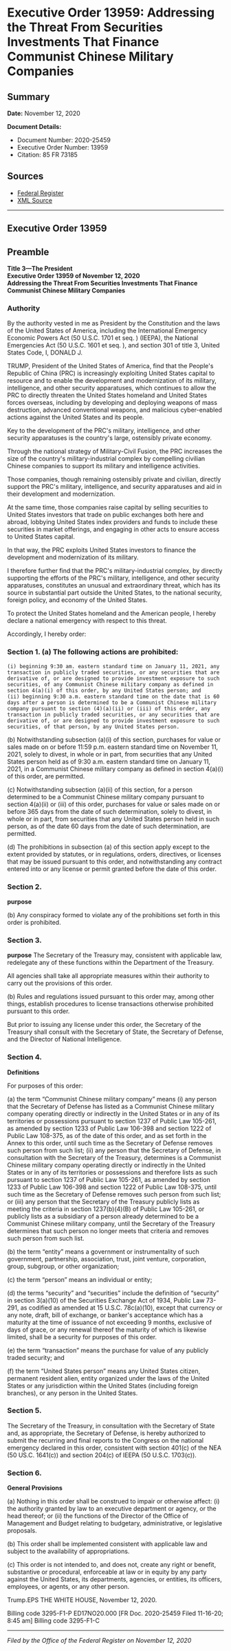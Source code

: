 # Executive Order 13959: Addressing the Threat From Securities Investments That Finance Communist Chinese Military Companies

## Summary

**Date:** November 12, 2020

**Document Details:**
- Document Number: 2020-25459
- Executive Order Number: 13959
- Citation: 85 FR 73185

## Sources
- [Federal Register](https://www.federalregister.gov/documents/2020/11/17/2020-25459/addressing-the-threat-from-securities-investments-that-finance-communist-chinese-military-companies)
- [XML Source](https://www.federalregister.gov/documents/full_text/xml/2020/11/17/2020-25459.xml)

---

## Executive Order 13959

## Preamble

**Title 3—The President**  
**Executive Order 13959 of November 12, 2020**  
**Addressing the Threat From Securities Investments That Finance Communist Chinese Military Companies**

### Authority

By the authority vested in me as President by the Constitution and the laws of the United States of America, including the International Emergency Economic Powers Act (50 U.S.C. 1701 
et seq.
) (IEEPA), the National Emergencies Act (50 U.S.C. 1601 
et seq.
), and section 301 of title 3, United States Code,
I, DONALD J.

TRUMP, President of the United States of America, find that the People's Republic of China (PRC) is increasingly exploiting United States capital to resource and to enable the development and modernization of its military, intelligence, and other security apparatuses, which continues to allow the PRC to directly threaten the United States homeland and United States forces overseas, including by developing and deploying weapons of mass destruction, advanced conventional weapons, and malicious cyber-enabled actions against the United States and its people.

Key to the development of the PRC's military, intelligence, and other security apparatuses is the country's large, ostensibly private economy.

Through the national strategy of Military-Civil Fusion, the PRC increases the size of the country's military-industrial complex by compelling civilian Chinese companies to support its military and intelligence activities.

Those companies, though remaining ostensibly private and civilian, directly support the PRC's military, intelligence, and security apparatuses and aid in their development and modernization.

At the same time, those companies raise capital by selling securities to United States investors that trade on public exchanges both here and abroad, lobbying United States index providers and funds to include these securities in market offerings, and engaging in other acts to ensure access to United States capital.

In that way, the PRC exploits United States investors to finance the development and modernization of its military.

I therefore further find that the PRC's military-industrial complex, by directly supporting the efforts of the PRC's military, intelligence, and other security apparatuses, constitutes an unusual and extraordinary threat, which has its source in substantial part outside the United States, to the national security, foreign policy, and economy of the United States.

To protect the United States homeland and the American people, I hereby declare a national emergency with respect to this threat.

Accordingly, I hereby order:
### Section 1. (a) The following actions are prohibited:

    (i) beginning 9:30 am. eastern standard time on January 11, 2021, any transaction in publicly traded securities, or any securities that are derivative of, or are designed to provide investment exposure to such securities, of any Communist Chinese military company as defined in section 4(a)(i) of this order, by any United States person; and
    (ii) beginning 9:30 a.m. eastern standard time on the date that is 60 days after a person is determined to be a Communist Chinese military company pursuant to section (4)(a)(ii) or (iii) of this order, any transaction in publicly traded securities, or any securities that are derivative of, or are designed to provide investment exposure to such securities, of that person, by any United States person.

(b) Notwithstanding subsection (a)(i) of this section, purchases for value or sales made on or before 11:59 p.m. eastern standard time on November 11, 2021, solely to divest, in whole or in part, from securities that any United States person held as of 9:30 a.m. eastern standard time on January 11, 2021, in a Communist Chinese military company as defined in section 4(a)(i) of this order, are permitted.

(c) Notwithstanding subsection (a)(ii) of this section, for a person determined to be a Communist Chinese military company pursuant to section 4(a)(ii) or (iii) of this order, purchases for value or sales made on or before 365 days from the date of such determination, solely to divest, in whole or in part, from securities that any United States person held in such person, as of the date 60 days from the date of such determination, are permitted.

(d) The prohibitions in subsection (a) of this section apply except to the extent provided by statutes, or in regulations, orders, directives, or licenses that may be issued pursuant to this order, and notwithstanding any contract entered into or any license or permit granted before the date of this order.
### Section 2.

**purpose**

(b) Any conspiracy formed to violate any of the prohibitions set forth in this order is prohibited.
### Section 3.

**purpose**
 The Secretary of the Treasury may, consistent with applicable law, redelegate any of these functions within the Department of the Treasury.

All agencies shall take all appropriate measures within their authority to carry out the provisions of this order.

(b) Rules and regulations issued pursuant to this order may, among other things, establish procedures to license transactions otherwise prohibited pursuant to this order.

But prior to issuing any license under this order, the Secretary of the Treasury shall consult with the Secretary of State, the Secretary of Defense, and the Director of National Intelligence.
### Section 4.

**Definitions**

For purposes of this order:

(a) the term “Communist Chinese military company” means
    (i) any person that the Secretary of Defense has listed as a Communist Chinese military company operating directly or indirectly in the United States or in any of its territories or possessions pursuant to section 1237 of Public Law 105-261, as amended by section 1233 of Public Law 106-398 and section 1222 of Public Law 108-375, as of the date of this order, and as set forth in the Annex to this order, until such time as the Secretary of Defense removes such person from such list;
    (ii) any person that the Secretary of Defense, in consultation with the Secretary of the Treasury, determines is a Communist Chinese military company operating directly or indirectly in the United States or in any of its territories or possessions and therefore lists as such pursuant to section 1237 of Public Law 105-261, as amended by section 1233 of Public Law 106-398 and section 1222 of Public Law 108-375, until such time as the Secretary of Defense removes such person from such list; or
    (iii) any person that the Secretary of the Treasury publicly lists as meeting the criteria in section 1237(b)(4)(B) of Public Law 105-261, or publicly lists as a subsidiary of a person already determined to be a Communist 
Chinese military company, until the Secretary of the Treasury determines that such person no longer meets that criteria and removes such person from such list.

(b) the term “entity” means a government or instrumentality of such government, partnership, association, trust, joint venture, corporation, group, subgroup, or other organization;

(c) the term “person” means an individual or entity;

(d) the terms “security” and “securities” include the definition of “security” in section 3(a)(10) of the Securities Exchange Act of 1934, Public Law 73-291, as codified as amended at 15 U.S.C. 78c(a)(10), except that currency or any note, draft, bill of exchange, or banker's acceptance which has a maturity at the time of issuance of not exceeding 9 months, exclusive of days of grace, or any renewal thereof the maturity of which is likewise limited, shall be a security for purposes of this order.

(e) the term “transaction” means the purchase for value of any publicly traded security; and

(f) the term “United States person” means any United States citizen, permanent resident alien, entity organized under the laws of the United States or any jurisdiction within the United States (including foreign branches), or any person in the United States.
### Section 5.

The Secretary of the Treasury, in consultation with the Secretary of State and, as appropriate, the Secretary of Defense, is hereby authorized to submit the recurring and final reports to the Congress on the national emergency declared in this order, consistent with section 401(c) of the NEA (50 US.C. 1641(c)) and section 204(c) of IEEPA (50 U.S.C. 1703(c)).
### Section 6.

**General Provisions**

(a) Nothing in this order shall be construed to impair or otherwise affect:
    (i) the authority granted by law to an executive department or agency, or the head thereof; or
    (ii) the functions of the Director of the Office of Management and Budget relating to budgetary, administrative, or legislative proposals.

(b) This order shall be implemented consistent with applicable law and subject to the availability of appropriations.

(c) This order is not intended to, and does not, create any right or benefit, substantive or procedural, enforceable at law or in equity by any party against the United States, its departments, agencies, or entities, its officers, employees, or agents, or any other person.

Trump.EPS
THE WHITE HOUSE,
November 12, 2020.

Billing code 3295-F1-P
ED17NO20.000
[FR Doc. 2020-25459
Filed 11-16-20; 8:45 am]
Billing code 3295-F1-C

---

*Filed by the Office of the Federal Register on November 12, 2020*
